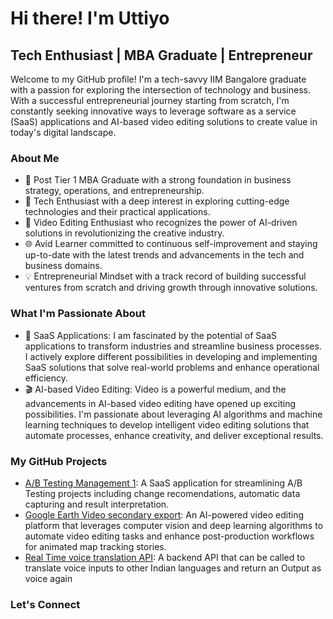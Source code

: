 </head>
<body>
  <h1>Hi there! I'm Uttiyo</h1>

  <h2>Tech Enthusiast | MBA Graduate | Entrepreneur</h2>

  <p>Welcome to my GitHub profile! I'm a tech-savvy IIM Bangalore graduate with a passion for exploring the intersection of technology and business. With a successful entrepreneurial journey starting from scratch, I'm constantly seeking innovative ways to leverage software as a service (SaaS) applications and AI-based video editing solutions to create value in today's digital landscape.</p>

  <h3>About Me</h3>

  <ul>
    <li>💼 Post Tier 1 MBA Graduate with a strong foundation in business strategy, operations, and entrepreneurship.</li>
    <li>🚀 Tech Enthusiast with a deep interest in exploring cutting-edge technologies and their practical applications.</li>
    <li>🎥 Video Editing Enthusiast who recognizes the power of AI-driven solutions in revolutionizing the creative industry.</li>
    <li>🌐 Avid Learner committed to continuous self-improvement and staying up-to-date with the latest trends and advancements in the tech and business domains.</li>
    <li>💡 Entrepreneurial Mindset with a track record of building successful ventures from scratch and driving growth through innovative solutions.</li>
  </ul>

  <h3>What I'm Passionate About</h3>

  <ul>
    <li>🌱 SaaS Applications: I am fascinated by the potential of SaaS applications to transform industries and streamline business processes. I actively explore different possibilities in developing and implementing SaaS solutions that solve real-world problems and enhance operational efficiency.</li>
    <li>🎬 AI-based Video Editing: Video is a powerful medium, and the advancements in AI-based video editing have opened up exciting possibilities. I'm passionate about leveraging AI algorithms and machine learning techniques to develop intelligent video editing solutions that automate processes, enhance creativity, and deliver exceptional results.</li>
  </ul>

  <h3>My GitHub Projects</h3>

  <ul>
    <li><a href="#">A/B Testing Management 1</a>: A SaaS application for streamlining A/B Testing projects including change recomendations, automatic data capturing and result interpretation.</li>
    <li><a href="#">Google Earth Video secondary export</a>: An AI-powered video editing platform that leverages computer vision and deep learning algorithms to automate video editing tasks and enhance post-production workflows for animated map tracking stories.</li>
    <li><a href="#">Real Time voice translation API</a>: A backend API that can be called to translate voice inputs to other Indian languages and return an Output as voice again</li>
  </ul>

  <h3>Let's Connect</h3>
